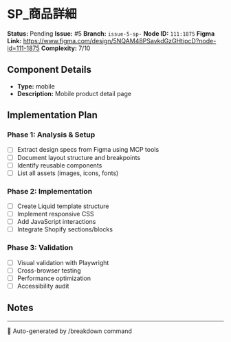 # SP_商品詳細

**Status:** Pending
**Issue:** #5
**Branch:** `issue-5-sp-`
**Node ID:** `111:1875`
**Figma Link:** https://www.figma.com/design/5NQAM48PSavkdGzGHtipcD?node-id=111-1875
**Complexity:** 7/10

## Component Details

- **Type:** mobile
- **Description:** Mobile product detail page

## Implementation Plan

### Phase 1: Analysis & Setup
- [ ] Extract design specs from Figma using MCP tools
- [ ] Document layout structure and breakpoints
- [ ] Identify reusable components
- [ ] List all assets (images, icons, fonts)

### Phase 2: Implementation  
- [ ] Create Liquid template structure
- [ ] Implement responsive CSS
- [ ] Add JavaScript interactions
- [ ] Integrate Shopify sections/blocks

### Phase 3: Validation
- [ ] Visual validation with Playwright
- [ ] Cross-browser testing
- [ ] Performance optimization
- [ ] Accessibility audit

## Notes

<!-- Add implementation notes here -->

---
🤖 Auto-generated by /breakdown command
